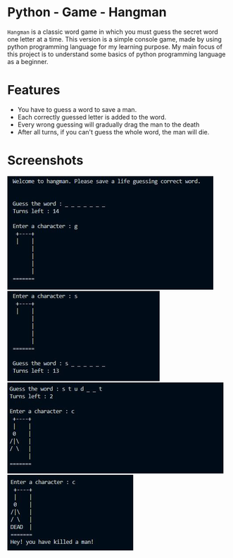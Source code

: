 # Python - Game - Hangman

`Hangman` is a classic word game in which you must guess the secret word one letter at a time. This version is a simple console game, made by using python programming language for my learning purpose. My main focus of this project is to understand some basics of python programming language as a beginner.

# Features
  - You have to guess a word to save a man.
  - Each correctly guessed letter is added to the word.
  - Every wrong guessing will gradually drag the man to the death
  - After all turns, if you can't guess the whole word, the man will die.


# Screenshots
![img](https://raw.githubusercontent.com/theshohidul/Python-Game-Hangman/master/screenshots/1.JPG)
![img](https://raw.githubusercontent.com/theshohidul/Python-Game-Hangman/master/screenshots/2.JPG)
![img](https://raw.githubusercontent.com/theshohidul/Python-Game-Hangman/master/screenshots/3.JPG)
![img](https://raw.githubusercontent.com/theshohidul/Python-Game-Hangman/master/screenshots/4.JPG)


